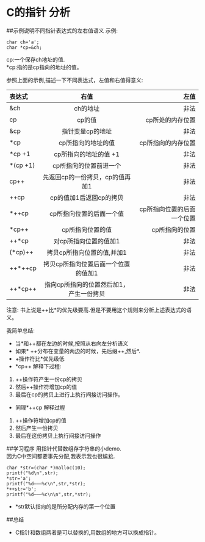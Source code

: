 # C的指针 分析

##示例说明不同指针表达式的左右值语义
示例:

    char ch='a';
    char *cp=&ch;

cp:一个保存ch地址的值.<br>
*cp:指的是cp指向的地址的值。

参照上面的示例,描述一下不同表达式，左值和右值得意义:

| 表达式  | 右值  | 左值 |
|:------------- |:---------------:| -------------:|
| &ch     | ch的地址 |         非法    |
| cp      | cp的值       |     cp所处的内存位置      |
| &cp | 指针变量cp的地址        |            非法      |
| *cp | cp所指向的地址的值        |           cp所指向的内存位置      |
| *cp +1   | cp所指向的地址的值 +1       |    非法     |
| *(cp +1)| cp所指向的位置前进一个      |    非法     |
| cp++ | 先返回cp的一份拷贝，cp的值再加1      |    非法    |
| ++cp | cp的值加1后返回cp的拷贝     |    非法     |
| *++cp | cp所指向位置的后面一个值     |    cp所指向位置的后面一个位置     |
| *cp++ | cp所指向位置的值     |    cp所指向的位置|
| ++*cp | 对cp所指向位置的值加1     |    非法 |
| (*cp)++ | 拷贝cp所指向位置的值,并加1     |    非法 |
| ++*++cp | 拷贝cp所指向位置后面一个位置的值加1     |    非法 |
| ++*cp++ | 指向cp所指向的位置然后加1，产生一份拷贝     |    非法 |

注意: 书上说是++比*的优先级要高.但是不要用这个规则来分析上述表达式的语义。

我简单总结:
 
 * 当*和++都在左边的时候,按照从右向左分析语义
 * 如果* ++分布在变量的两边的时候，先后缀++,然后*.  
 * +操作符比*优先级低
 * *cp++ 解释下过程:
  1. ++操作符产生一份cp的拷贝
  2. 然后++操作符增加cp的值
  3. 最后在cp的拷贝上进行上执行间接访问操作。<br>
 * 同理*++cp 解释过程
  1. ++操作符增加cp的值
  2. 然后产生一份拷贝
  3. 最后在这份拷贝上执行间接访问操作
  
##学习程序
用指针代替数组存字符串的小demo.<br>
因为C中空间都要事先分配,我表示我也很尴尬.

    char *str=(char *)malloc(10);
    printf("%d\n",str);
    *str='a';
    printf("%d———%c\n",str,*str);
    *++str='b';
    printf("%d———%c\n\n",str,*str);
    
* *str默认指向的是所分配内存的第一个位置

##总结
 
 * C指针和数组两者是可以替换的,用数组的地方可以换成指针。


